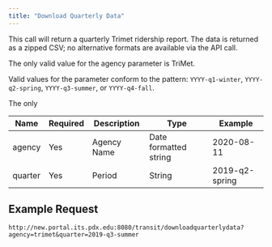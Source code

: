 ```yaml
---
title: "Download Quarterly Data"
---
```

This call will return a quarterly Trimet ridership report.  The data is returned as a zipped CSV; no alternative formats are available via the API call.

The only valid value for the agency parameter is TriMet.

Valid values for the parameter conform to the pattern: `YYYY-q1-winter`, `YYYY-q2-spring`, `YYYY-q3-summer`, or `YYYY-q4-fall`.

The only

| Name         | Required  | Description | Type                  | Example          |
| ------------ | --------- | ----------- | --------------------- | ---------------- |
| agency       | Yes       | Agency Name | Date formatted string | 2020-08-11       |
| quarter      | Yes       | Period      | String                | 2019-q2-spring   |


## Example Request
```http://new.portal.its.pdx.edu:8080/transit/downloadquarterlydata?agency=trimet&quarter=2019-q3-summer```
